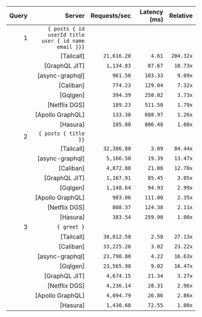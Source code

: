 <!-- PERFORMANCE_RESULTS_START -->

| Query | Server | Requests/sec | Latency (ms) | Relative |
|-------:|--------:|--------------:|--------------:|---------:|
| 1 | `{ posts { id userId title user { id name email }}}` |
|| [Tailcall] | `21,616.20` | `4.61` | `204.32x` |
|| [GraphQL JIT] | `1,134.83` | `87.67` | `10.73x` |
|| [async-graphql] | `961.50` | `103.33` | `9.09x` |
|| [Caliban] | `774.23` | `129.04` | `7.32x` |
|| [Gqlgen] | `394.39` | `250.02` | `3.73x` |
|| [Netflix DGS] | `189.23` | `511.50` | `1.79x` |
|| [Apollo GraphQL] | `133.38` | `688.97` | `1.26x` |
|| [Hasura] | `105.80` | `806.48` | `1.00x` |
| 2 | `{ posts { title }}` |
|| [Tailcall] | `32,386.80` | `3.09` | `84.44x` |
|| [async-graphql] | `5,166.50` | `19.39` | `13.47x` |
|| [Caliban] | `4,872.88` | `21.08` | `12.70x` |
|| [GraphQL JIT] | `1,167.91` | `85.45` | `3.05x` |
|| [Gqlgen] | `1,148.64` | `94.93` | `2.99x` |
|| [Apollo GraphQL] | `903.06` | `111.00` | `2.35x` |
|| [Netflix DGS] | `808.37` | `124.38` | `2.11x` |
|| [Hasura] | `383.54` | `259.90` | `1.00x` |
| 3 | `{ greet }` |
|| [Tailcall] | `38,812.50` | `2.58` | `27.13x` |
|| [Caliban] | `33,225.20` | `3.02` | `23.22x` |
|| [async-graphql] | `23,790.80` | `4.22` | `16.63x` |
|| [Gqlgen] | `23,565.90` | `9.02` | `16.47x` |
|| [GraphQL JIT] | `4,674.15` | `21.34` | `3.27x` |
|| [Netflix DGS] | `4,236.14` | `28.31` | `2.96x` |
|| [Apollo GraphQL] | `4,094.79` | `26.86` | `2.86x` |
|| [Hasura] | `1,430.68` | `72.55` | `1.00x` |

<!-- PERFORMANCE_RESULTS_END -->
